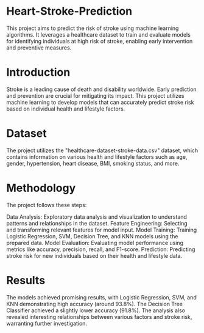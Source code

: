# Heart-Stroke-Prediction
This project aims to predict the risk of stroke using machine learning algorithms. It leverages a healthcare dataset to train and evaluate models for identifying individuals at high risk of stroke, enabling early intervention and preventive measures.

# Introduction
Stroke is a leading cause of death and disability worldwide. Early prediction and prevention are crucial for mitigating its impact. This project utilizes machine learning to develop models that can accurately predict stroke risk based on individual health and lifestyle factors.

# Dataset
The project utilizes the "healthcare-dataset-stroke-data.csv" dataset, which contains information on various health and lifestyle factors such as age, gender, hypertension, heart disease, BMI, smoking status, and more.

# Methodology
The project follows these steps:

Data Analysis: Exploratory data analysis and visualization to understand patterns and relationships in the dataset.
Feature Engineering: Selecting and transforming relevant features for model input.
Model Training: Training Logistic Regression, SVM, Decision Tree, and KNN models using the prepared data.
Model Evaluation: Evaluating model performance using metrics like accuracy, precision, recall, and F1-score.
Prediction: Predicting stroke risk for new individuals based on their health and lifestyle data.

# Results
The models achieved promising results, with Logistic Regression, SVM, and KNN demonstrating high accuracy (around 93.8%). The Decision Tree Classifier achieved a slightly lower accuracy (91.8%). The analysis also revealed interesting relationships between various factors and stroke risk, warranting further investigation.
